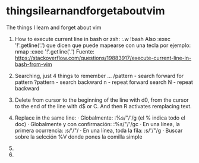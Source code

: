 # thingsilearnandforgetaboutvim
The things I learn and forget about vim

1. How to execute current line in bash or zsh: :.w !bash 
Also  :exec '!'.getline('.') que dicen que puede mapearse
con una tecla por ejemplo: nmap <F6> :exec '!'.getline('.')
Fuente: https://stackoverflow.com/questions/19883917/execute-current-line-in-bash-from-vim

2. Searching, just 4 things to remember ... 
/pattern       - search forward for pattern
?pattern       - search backward
n              - repeat forward search
N              - repeat backward

3. Delete from cursor to the beginning of the line with d0,
   from the cursor to the end of the line with d$ or C. And
then R activates remplacing text.

4. Replace in the same line: 
· Globalmente: :%s/"/'/g (el % indica todo el doc)
· Globalmente y con confirmación: :%s/"/'/gc
· En una línea, la primera ocurrencia: :s/'/"/
· En una línea, toda la fila: :s/'/"/g 
· Buscar sobre la selcción \%V donde pones la comilla simple

5. 

6. 
